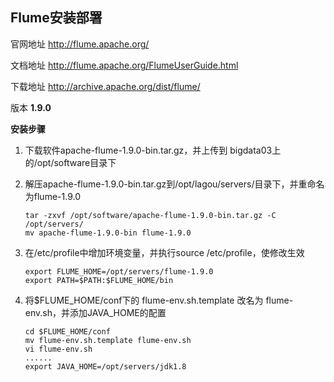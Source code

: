 ## Flume安装部署

官网地址 http://flume.apache.org/

文档地址 http://flume.apache.org/FlumeUserGuide.html

下载地址 http://archive.apache.org/dist/flume/

版本 **1.9.0** 

**安装步骤**

1. 下载软件apache-flume-1.9.0-bin.tar.gz，并上传到 bigdata03上的/opt/software目录下

2. 解压apache-flume-1.9.0-bin.tar.gz到/opt/lagou/servers/目录下，并重命名为flume-1.9.0

   ```shell
   tar -zxvf /opt/software/apache-flume-1.9.0-bin.tar.gz -C /opt/servers/
   mv apache-flume-1.9.0-bin flume-1.9.0
   ```

3. 在/etc/profile中增加环境变量，并执行source /etc/profile，使修改生效

   ```
   export FLUME_HOME=/opt/servers/flume-1.9.0
   export PATH=$PATH:$FLUME_HOME/bin
   ```

4. 将$FLUME_HOME/conf下的 flume-env.sh.template 改名为 flume-env.sh，并添加JAVA_HOME的配置

   ```
   cd $FLUME_HOME/conf
   mv flume-env.sh.template flume-env.sh
   vi flume-env.sh
   ......
   export JAVA_HOME=/opt/servers/jdk1.8
   ```

   